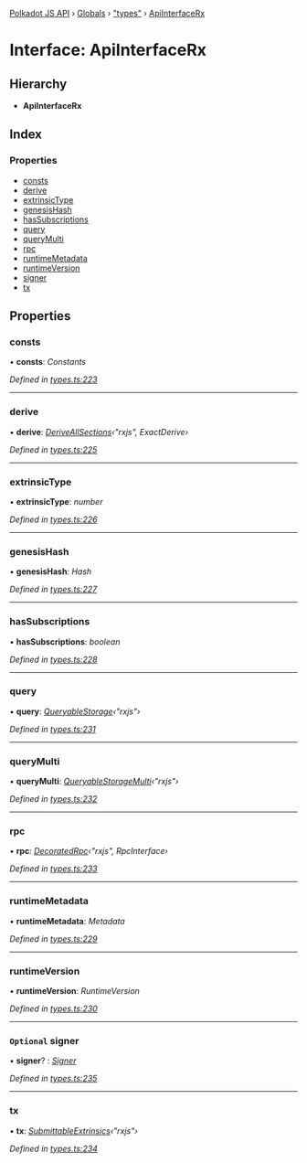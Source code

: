 [Polkadot JS API](../README.md) › [Globals](../globals.md) › ["types"](../modules/_types_.md) › [ApiInterfaceRx](_types_.apiinterfacerx.md)

# Interface: ApiInterfaceRx

## Hierarchy

* **ApiInterfaceRx**

## Index

### Properties

* [consts](_types_.apiinterfacerx.md#consts)
* [derive](_types_.apiinterfacerx.md#derive)
* [extrinsicType](_types_.apiinterfacerx.md#extrinsictype)
* [genesisHash](_types_.apiinterfacerx.md#genesishash)
* [hasSubscriptions](_types_.apiinterfacerx.md#hassubscriptions)
* [query](_types_.apiinterfacerx.md#query)
* [queryMulti](_types_.apiinterfacerx.md#querymulti)
* [rpc](_types_.apiinterfacerx.md#rpc)
* [runtimeMetadata](_types_.apiinterfacerx.md#runtimemetadata)
* [runtimeVersion](_types_.apiinterfacerx.md#runtimeversion)
* [signer](_types_.apiinterfacerx.md#optional-signer)
* [tx](_types_.apiinterfacerx.md#tx)

## Properties

###  consts

• **consts**: *Constants*

*Defined in [types.ts:223](https://github.com/polkadot-js/api/blob/ca186a4b2c/packages/api/src/types.ts#L223)*

___

###  derive

• **derive**: *[DeriveAllSections](../modules/_util_decorate_.md#deriveallsections)‹"rxjs", ExactDerive›*

*Defined in [types.ts:225](https://github.com/polkadot-js/api/blob/ca186a4b2c/packages/api/src/types.ts#L225)*

___

###  extrinsicType

• **extrinsicType**: *number*

*Defined in [types.ts:226](https://github.com/polkadot-js/api/blob/ca186a4b2c/packages/api/src/types.ts#L226)*

___

###  genesisHash

• **genesisHash**: *Hash*

*Defined in [types.ts:227](https://github.com/polkadot-js/api/blob/ca186a4b2c/packages/api/src/types.ts#L227)*

___

###  hasSubscriptions

• **hasSubscriptions**: *boolean*

*Defined in [types.ts:228](https://github.com/polkadot-js/api/blob/ca186a4b2c/packages/api/src/types.ts#L228)*

___

###  query

• **query**: *[QueryableStorage](_types_.queryablestorage.md)‹"rxjs"›*

*Defined in [types.ts:231](https://github.com/polkadot-js/api/blob/ca186a4b2c/packages/api/src/types.ts#L231)*

___

###  queryMulti

• **queryMulti**: *[QueryableStorageMulti](../modules/_types_.md#queryablestoragemulti)‹"rxjs"›*

*Defined in [types.ts:232](https://github.com/polkadot-js/api/blob/ca186a4b2c/packages/api/src/types.ts#L232)*

___

###  rpc

• **rpc**: *[DecoratedRpc](../modules/_types_.md#decoratedrpc)‹"rxjs", RpcInterface›*

*Defined in [types.ts:233](https://github.com/polkadot-js/api/blob/ca186a4b2c/packages/api/src/types.ts#L233)*

___

###  runtimeMetadata

• **runtimeMetadata**: *Metadata*

*Defined in [types.ts:229](https://github.com/polkadot-js/api/blob/ca186a4b2c/packages/api/src/types.ts#L229)*

___

###  runtimeVersion

• **runtimeVersion**: *RuntimeVersion*

*Defined in [types.ts:230](https://github.com/polkadot-js/api/blob/ca186a4b2c/packages/api/src/types.ts#L230)*

___

### `Optional` signer

• **signer**? : *[Signer](_types_.signer.md)*

*Defined in [types.ts:235](https://github.com/polkadot-js/api/blob/ca186a4b2c/packages/api/src/types.ts#L235)*

___

###  tx

• **tx**: *[SubmittableExtrinsics](_types_.submittableextrinsics.md)‹"rxjs"›*

*Defined in [types.ts:234](https://github.com/polkadot-js/api/blob/ca186a4b2c/packages/api/src/types.ts#L234)*
